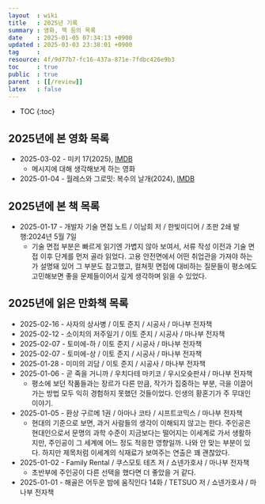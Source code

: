 ```yaml
---
layout  : wiki
title   : 2025년 기록
summary : 영화, 책 등의 목록
date    : 2025-01-05 07:34:13 +0900
updated : 2025-03-03 23:38:01 +0900
tag     : 
resource: 4f/9d77b7-fc16-437a-871e-7fdbc426e9b3
toc     : true
public  : true
parent  : [[/review]]
latex   : false
---
```

* TOC
{:toc}

## 2025년에 본 영화 목록

- 2025-03-02 - 미키 17(2025), [IMDB](https://www.imdb.com/title/tt12299608/)
    - 메시지에 대해 생각해보게 하는 영화
- 2025-01-04 - 월레스와 그로밋: 복수의 날개(2024), [IMDB](https://www.imdb.com/title/tt17163970/)

## 2025년에 본 책 목록
- 2025-01-17 - 개발자 기술 면접 노트 / 이남희 저 / 한빛미디어 / 초판 2쇄 발행:2024년 5월 7일
    - 기술 면접 부분은 빠르게 읽기엔 가볍지 않아 보여서, 서류 작성 이전과 기술 면접 이후 단계를 먼저 골라 읽었다. 고용 안전면에서 어떤 취업관을 가져야 하는가 설명돼 있어 그 부분도 참고했고, 컬쳐핏 면접에 대비하는 질문들이 평소에도 고민해보면 좋을 문제들이어서 깊게 생각하며 읽을 수 있었다.

## 2025년에 읽은 만화책 목록

- 2025-02-16 - 사자의 상사병 / 이토 준지 / 시공사 / 마나부 전자책
- 2025-02-12 - 소이치의 저주일기 / 이토 준지 / 시공사 / 마나부 전자책
- 2025-02-07 - 토미에-하 / 이토 준지 / 시공사 / 마나부 전자책
- 2025-02-07 - 토미에-상 / 이토 준지 / 시공사 / 마나부 전자책
- 2025-01-28 - 미미의 괴담 / 이토 준지 / 시공사 / 마나부 전자책
- 2025-01-06 - 곧 죽을 거니까 / 우치다테 마키코 / 우시오슛판샤 / 마나부 전자책
    - 평소에 보던 작품들과는 장르가 다른 만큼, 작가가 집중하는 부분, 극을 이끌어가는 방법 모두 익히 경험하지 못했던 것들이었다. 인생의 황혼기가 주 무대인 이야기.
- 2025-01-05 - 환상 구르메 1권 / 아마나 코타 / 시프트코믹스 / 마나부 전자책
    - 현대의 기준으로 보면, 과거 사람들의 생각이 이해되지 않고는 한다. 주인공은 현대인으로서 문명의 과학 수준이 지금보다는 떨어지는 이세계로 가서 생활하지만, 주인공이 그 세계에 어느 정도 적응한 영향일까. 나와 안 맞는 부분이 있다. 하지만 제목처럼 이세계의 식재료가 보여주는 연출은 꽤 괜찮았다.
- 2025-01-02 - Family Rental / 쿠스모토 테츠 저 / 쇼넨가호샤 / 마나부 전자책
    - 초반부에 주인공이 다른 선택을 했다면 더 좋았을 거 같다.
- 2025-01-01 - 해골은 어두운 밤에 움직인다 14화 / TETSUO 저 / 쇼넨가호샤 / 마나부 전자책

# 
